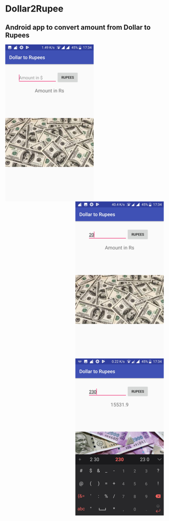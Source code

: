 # Dollar2Rupee

## Android app to convert amount from Dollar to Rupees


<img src="Start.jpg" height="500"  align="left" />

<img src="Amount.jpg" height="500"  align="right"  />

<img src="Conversion.jpg" height="500" align="right" />

